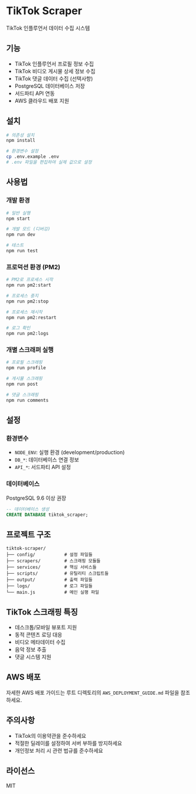 # TikTok Scraper

TikTok 인플루언서 데이터 수집 시스템

## 기능

- TikTok 인플루언서 프로필 정보 수집
- TikTok 비디오 게시물 상세 정보 수집
- TikTok 댓글 데이터 수집 (선택사항)
- PostgreSQL 데이터베이스 저장
- 서드파티 API 연동
- AWS 클라우드 배포 지원

## 설치

```bash
# 의존성 설치
npm install

# 환경변수 설정
cp .env.example .env
# .env 파일을 편집하여 실제 값으로 설정
```

## 사용법

### 개발 환경

```bash
# 일반 실행
npm start

# 개발 모드 (디버깅)
npm run dev

# 테스트
npm run test
```

### 프로덕션 환경 (PM2)

```bash
# PM2로 프로세스 시작
npm run pm2:start

# 프로세스 중지
npm run pm2:stop

# 프로세스 재시작
npm run pm2:restart

# 로그 확인
npm run pm2:logs
```

### 개별 스크래퍼 실행

```bash
# 프로필 스크래핑
npm run profile

# 게시물 스크래핑
npm run post

# 댓글 스크래핑
npm run comments
```

## 설정

### 환경변수

- `NODE_ENV`: 실행 환경 (development/production)
- `DB_*`: 데이터베이스 연결 정보
- `API_*`: 서드파티 API 설정

### 데이터베이스

PostgreSQL 9.6 이상 권장

```sql
-- 데이터베이스 생성
CREATE DATABASE tiktok_scraper;
```

## 프로젝트 구조

```
tiktok-scraper/
├── config/           # 설정 파일들
├── scrapers/         # 스크래핑 모듈들
├── services/         # 핵심 서비스들
├── scripts/          # 유틸리티 스크립트들
├── output/           # 출력 파일들
├── logs/             # 로그 파일들
└── main.js           # 메인 실행 파일
```

## TikTok 스크래핑 특징

- 데스크톱/모바일 뷰포트 지원
- 동적 콘텐츠 로딩 대응
- 비디오 메타데이터 수집
- 음악 정보 추출
- 댓글 시스템 지원

## AWS 배포

자세한 AWS 배포 가이드는 루트 디렉토리의 `AWS_DEPLOYMENT_GUIDE.md` 파일을 참조하세요.

## 주의사항

- TikTok의 이용약관을 준수하세요
- 적절한 딜레이를 설정하여 서버 부하를 방지하세요
- 개인정보 처리 시 관련 법규를 준수하세요

## 라이선스

MIT 